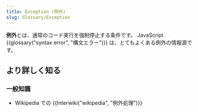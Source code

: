 ```yaml
---
title: Exception (例外)
slug: Glossary/Exception
---
```


**例外**とは、通常のコード実行を強制停止する条件です。 JavaScript {{glossary("syntax error", "構文エラー")}} は、とてもよくある例外の情報源です。

## より詳しく知る

### 一般知識

- Wikipedia での {{Interwiki("wikipedia", "例外処理")}}
